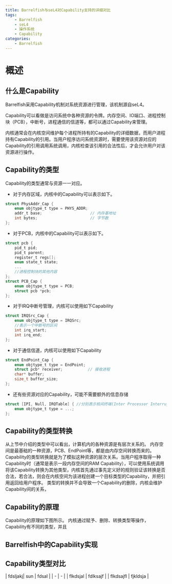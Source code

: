 ```yaml
---
title: Barrelfish与seL4对Capability支持的详细对比
tags: 
	- Barrelfish 
	- seL4 
	- 操作系统
	- Capability
categories:
	- Barrelfish
---
```


# 概述

## 什么是Capability
Barrelfish采用Capability机制对系统资源进行管理，该机制源自seL4。

Capability可以看做是访问系统中各种资源的令牌。内存空间、IO端口、进程控制块（PCB），中断号，进程通信的信道等，都可以通过Capability来管理。

内核通常会在内核空间维护每个进程所持有的Capability的详细数据，而用户进程持有Capability的引用。当用户程序访问系统资源时，需要使用该资源对应的Capability的引用调用系统调用，内核检查该引用的合法性后，才会允许用户对该资源进行操作。

## Capability的类型
Capability的类型通常与资源一一对应。
- 对于内存区域，内核中的Capability可以表示如下。
```c
struct PhysAddr_Cap {
	enum objtype_t type = PHYS_ADDR;
	addr_t base;                     // 内存基地址
	int bytes;                       // 字节数
};
```

- 对于PCB，内核中的Capability可以表示如下。

```c
struct pcb {
	pid_t pid;
	pid_t parent;
	register_t regs[];
	enum state_t state;
	...
	//进程控制块的其他内容
};
struct PCB_Cap {
	enum objtype_t type = PCB;
	struct pcb *pcb;
};
```

- 对于IRQ中断号管理，内核可以使用如下Capability

```c
struct IRQSrc_Cap {
	enum objtype_t type = IRQSrc;
	//表示一个中断号的区间
	int irq_start;
	int irq_end;
};
```

- 对于通信信道，内核可以使用如下Capability

```c
struct EndPoint_Cap {
	enum objtype_t type = EndPoint;
	struct pcb* receiver;           // 接收进程
	char* buffer;			
	size_t buffer_size;
};
```

- 还有些资源对应的Capability，可能不需要额外的信息存储

```c
struct [IPI, Null, IRQTable] { //分别表示核间终端(Inter Processor Interrupt)和空
	enum objtype_t type = ...;
};
```

## Capability的类型转换
从上节中介绍的类型中可以看出，计算机内的各种资源是有层次关系的。
内存空间是最基础的一种资源，PCB、EndPoint等，都是由内存空间转换而来的。Capability的类型转换就是为了模拟这种资源的层次关系。当用户程序取得一种Capability时（通常是表示一段内存空间的RAM Capability），可以使用系统调用将该Capability转换为其他类型，内核首先通过事先定义好的规则验证该转换是否合法，若合法，则会在内核空间为该进程创建一个目标类型的Capability，并把引用返回给用户程序。
类型的转换并不会导致一个Capability的删除，内核会维护Capability间的关系，

## Capability的原理
Capability的原理如下图所示。
内核通过赋予、删除、转换类型等操作，
Capability有不同的类型，并且

## Barrelfish中的Capability实现





## Capability类型对比

| fdsljakj| sun       | fdsal    |
| -         | -        |
| flkdsjal  | fdlksajf |
| flkdsajfl | fjkldsja |
